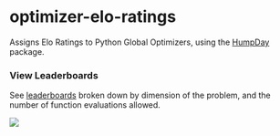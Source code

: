 # optimizer-elo-ratings
Assigns Elo Ratings to Python Global Optimizers, using the [HumpDay](https://github.com/microprediction/humpday) package. 

### View Leaderboards

See [leaderboards](https://github.com/microprediction/optimizer-elo-ratings/tree/main/optimizer_elo_ratings/leaderboards) broken down by dimension of the problem, and the number of function evaluations allowed. 



![](https://i.imgur.com/FCiSrMQ.png)
